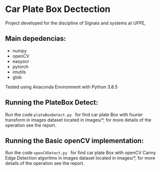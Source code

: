 # Car Plate Box Dectection
Project developed for the discipline of Signais and systems at UFPE, 

## Main depedencias:
  -   numpy
  -   openCV
  -   easyocr
  -   pytorch
  -   imutils
  -   glob
 
Tested using Anaconda Environment with Python 3.8.5
 
## Running the PlateBox Detect:
Run the code ```plateBoxDetect.py ``` for find car plate Box with fourier transform in images dataset located in images/*, for more details of the operation see the report.
## Running the Basic openCV implementation:
Run the code ```openCVDetect.py ``` for find car plate Box with openCV Canny Edge Detection algoritms in images dataset located in images/*,  for more details of the operation see the report.
